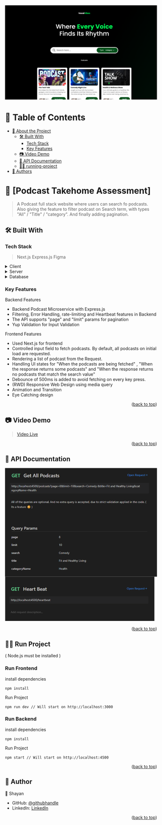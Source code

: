 <a name="readme-top"></a>

<img src="./ss1.png" />

<!-- TABLE OF CONTENTS -->

# 📗 Table of Contents

- [📖 About the Project](#about-project)
  - [🛠 Built With](#built-with)
    - [Tech Stack](#tech-stack)
    - [Key Features](#key-features)
  - [📷 Video Demo ](#live-demo)
  - [📃 API Documentation ](#api-documentation)
  - [🏃‍♂️ running-project ](#running-project)
- [👥 Authors](#authors)

<!-- PROJECT DESCRIPTION -->

# 📖 [Podcast Takehome Assessment] <a name="about-project"></a>

> A Podcast full stack website where users can search fo podcasts. Also giving the feature to filter podcast on Search term, with types "All" / "Title" / "category". And finally adding pagination.

## 🛠 Built With <a name="built-with"></a>

### Tech Stack <a name="tech-stack"></a>

> Next.js
> Express.js
> Figma

<details>
  <summary>Client</summary>
  <ul>
    <li>Next.js</li>
  </ul>
</details>

<details>
  <summary>Server</summary>
  <ul>
    <li>Express.js</li>
  </ul>
</details>

<details>
<summary>Database</summary>
  <ul>
    <li>JSON Array ( Mock Podcasts )</li>
  </ul>
</details>

<!-- Features -->

### Key Features <a name="key-features"></a>

Backend Features

- Backend Podcast Microservice with Express.js
- Filtering, Error Handling, rate-limiting and Heartbeat features in Backend
- The API supports "page" and "limit" params for pagination
- Yup Validation for Input Validation

Frontend Features

- Used Next.js for frontend
- Controlled input field to fetch podcasts. By default, all podcasts on initial load are requested.
- Rendering a list of podcast from the Request.
- Handling UI states for "When the podcasts are being fetched" , "When the response returns some podcasts" and "When the response returns no podcasts that match the search value"
- Debounce of 500ms is added to avoid fetching on every key press.
- (RWD) Responsive Web Design using media query
- Animation and Transition
- Eye Catching design

<p align="right">(<a href="#readme-top">back to top</a>)</p>

<!-- LIVE DEMO -->

## 📷 Video Demo <a name="live-demo"></a>

> <a href="https://youtu.be/hAf5bkVka80" >Video Live</a>

<p align="right">(<a href="#readme-top">back to top</a>)</p>

<!-- API Documentation -->

## 📃 API Documentation <a name="api-documentation"></a>

<img src="./documentation.png" />

<p align="right">(<a href="#readme-top">back to top</a>)</p>

<!-- Running Project -->

## 🏃‍♂️ Run Project <a name="running-project"></a>

( Node.js must be installed )
### Run Frontend

install dependencies

```
npm install
```

Run Project

```
npm run dev // Will start on http://localhost:3000
```

### Run Backend

install dependencies

```
npm install
```

Run Project

```
npm start // Will start on http://localhost:4500
```

<p align="right">(<a href="#readme-top">back to top</a>)</p>

<!-- AUTHORS -->

## 👥 Author <a name="authors"></a>

👤 Shayan

- GitHub: [@githubhandle](https://github.com/shayan1234554321)
- LinkedIn: [LinkedIn](https://www.linkedin.com/in/shayan-khan20/)

<p align="right">(<a href="#readme-top">back to top</a>)</p>
